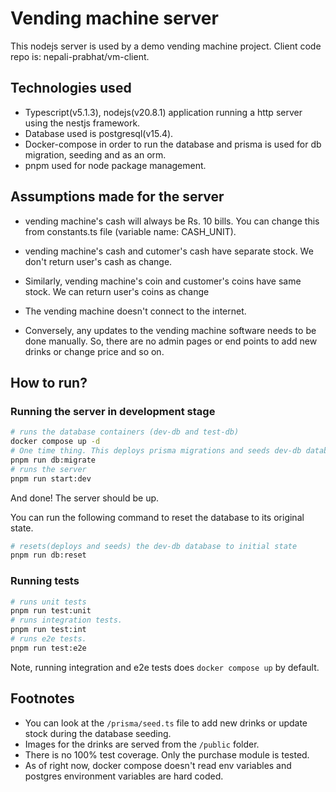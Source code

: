 # Vending machine server

This nodejs server is used by a demo vending machine project. Client code repo is: nepali-prabhat/vm-client.

## Technologies used

- Typescript(v5.1.3), nodejs(v20.8.1) application running a http server using the nestjs framework.
- Database used is postgresql(v15.4).
- Docker-compose in order to run the database and prisma is used for db migration, seeding and as an orm.
- pnpm used for node package management.

## Assumptions made for the server

- vending machine's cash will always be Rs. 10 bills. You can change this from constants.ts file (variable name: CASH_UNIT).

- vending machine's cash and cutomer's cash have separate stock. We don't return user's cash as change.
- Similarly, vending machine's coin and customer's coins have same stock. We can return user's coins as change

- The vending machine doesn't connect to the internet.
- Conversely, any updates to the vending machine software needs to be done manually. So, there are no admin pages or end points to add new drinks or change price and so on.

## How to run?

### Running the server in development stage

```bash
# runs the database containers (dev-db and test-db)
docker compose up -d
# One time thing. This deploys prisma migrations and seeds dev-db database
pnpm run db:migrate
# runs the server
pnpm run start:dev
```

And done! The server should be up.

You can run the following command to reset the database to its original state.

```bash
# resets(deploys and seeds) the dev-db database to initial state
pnpm run db:reset
```

### Running tests

```bash
# runs unit tests
pnpm run test:unit
# runs integration tests.
pnpm run test:int
# runs e2e tests.
pnpm run test:e2e
```

Note, running integration and e2e tests does `docker compose up` by default.

## Footnotes

- You can look at the `/prisma/seed.ts` file to add new drinks or update stock during the database seeding.
- Images for the drinks are served from the `/public` folder.
- There is no 100% test coverage. Only the purchase module is tested.
- As of right now, docker compose doesn't read env variables and postgres environment variables are hard coded.
